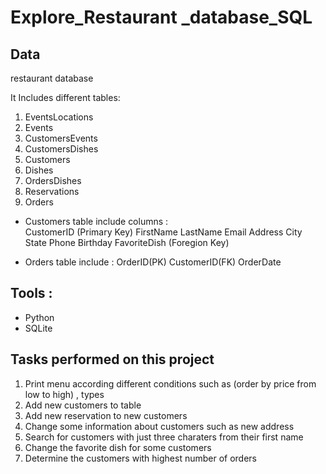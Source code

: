 # Explore_Restaurant _database_SQL 

## Data 
restaurant database  

It Includes different tables: 

1. EventsLocations 
2. Events 
3. 	CustomersEvents 
4. 	CustomersDishes 
5. 	Customers 
6. 	Dishes 
7.	OrdersDishes 
8. 	Reservations 
9. 	Orders

- Customers table include columns :  
CustomerID (Primary Key)	FirstName	LastName	Email	Address	City	State	Phone	Birthday	FavoriteDish (Foregion Key) 

- Orders table  include : OrderID(PK) CustomerID(FK)	OrderDate 

## Tools : 
- Python 
- SQLite 

## Tasks performed on this project

1. Print menu according different conditions such as (order by price from low to high) , types 
2. Add new customers to table 
3. Add new reservation to new customers 
4. Change some information about customers such as new address
5. Search for customers with just three charaters from their first name
6. Change the favorite dish for some customers
7. Determine the customers with highest number of orders 
